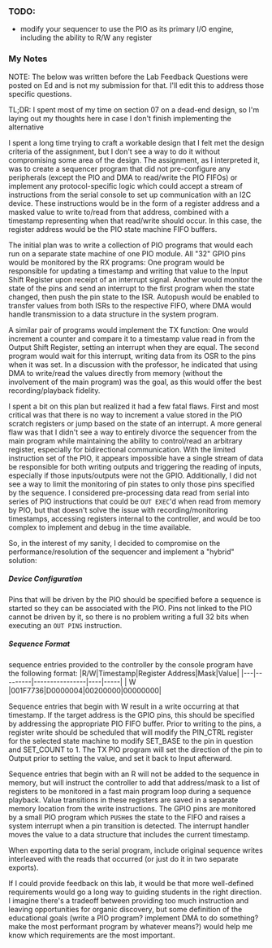 ### TODO:

- modify your sequencer to use the PIO as its primary I/O engine, including the ability to R/W any register 


### My Notes

NOTE: The below was written before the Lab Feedback Questions were posted on Ed and is not my submission for that. I'll edit this to address those specific questions.

TL;DR: I spent most of my time on section 07 on a dead-end design, so I'm laying out my thoughts here in case I don't finish implementing the alternative

I spent a long time trying to craft a workable design that I felt met the design criteria of the assignment, but I don't see a way to do it without compromising some area of the design.
The assignment, as I interpreted it, was to create a sequencer program that did not pre-configure any peripherals (except the PIO and DMA to read/write the PIO FIFOs) or implement any protocol-specific logic which could accept a stream of instructions from the serial console to set up communication with an I2C device. These instructions would be in the form of a register address and a masked value to write to/read from that address, combined with a timestamp representing when that read/write should occur. In this case, the register address would be the PIO state machine FIFO buffers.

The initial plan was to write a collection of PIO programs that would each run on a separate state machine of one PIO module. All "32" GPIO pins would be monitored by the RX programs: One program would be responsible for updating a timestamp and writing that value to the Input Shift Register upon receipt of an interrupt signal. Another would monitor the state of the pins and send an interrupt to the first program when the state changed, then push the pin state to the ISR. Autopush would be enabled to transfer values from both ISRs to the respective FIFO, where DMA would handle transmission to a data structure in the system program.

A similar pair of programs would implement the TX function: One would increment a counter and compare it to a timestamp value read in from the Output Shift Register, setting an interrupt when they are equal. The second program would wait for this interrupt, writing data from its OSR to the pins when it was set.
In a discussion with the professor, he indicated that using DMA to write/read the values directly from memory (without the involvement of the main program) was the goal, as this would offer the best recording/playback fidelity.

I spent a bit on this plan but realized it had a few fatal flaws. First and most critical was that there is no way to increment a value stored in the PIO scratch registers or jump based on the state of an interrupt. A more general flaw was that I didn't see a way to entirely divorce the sequencer from the main program while maintaining the ability to control/read an arbitrary register, especially for bidirectional communication. With the limited instruction set of the PIO, it appears impossible have a single stream of data be responsible for both writing outputs and triggering the reading of inputs, especially if those inputs/outputs were not the GPIO. Additionally, I did not see a way to limit the monitoring of pin states to only those pins specified by the sequence.
I considered pre-processing data read from serial into series of PIO instructions that could be `OUT EXEC`'d when read from memory by PIO, but that doesn't solve the issue with recording/monitoring timestamps, accessing registers internal to the controller, and would be too complex to implement and debug in the time available. 

So, in the interest of my sanity, I decided to compromise on the performance/resolution of the sequencer and implement a "hybrid" solution: 

##### Device Configuration
Pins that will be driven by the PIO should be specified before a sequence is started so they can be associated with the PIO. Pins not linked to the PIO cannot be driven by it, so there is no problem writing a full 32 bits when executing an `OUT PINS` instruction. 

##### Sequence Format
sequence entries provided to the controller by the console program have the following format: 
|R/W|Timestamp|Register Address|Mask|Value|
|---|---------|----------------|----|-----|
| W |001F7736|D0000004|00200000|00000000|

Sequence entries that begin with W result in a write occurring at that timestamp. If the target address is the GPIO pins, this should be specified by addressing the appropriate PIO FIFO buffer. Prior to writing to the pins, a register write should be scheduled that will modify the PIN_CTRL register for the selected state machine to modify SET_BASE to the pin in question and SET_COUNT to 1. The TX PIO program will set the direction of the pin to Output prior to setting the value, and set it back to Input afterward.

Sequence entries that begin with an R will not be added to the sequence in memory, but will instruct the controller to add that address/mask to a list of registers to be monitored in a fast main program loop during a sequence playback. Value transitions in these registers are saved in a separate memory location from the write instructions. The GPIO pins are monitored by a small PIO program which `PUSH`es the state to the FIFO and raises a system interrupt when a pin transition is detected. The interrupt handler moves the value to a data structure that includes the current timestamp.


When exporting data to the serial program, include original sequence writes interleaved with the reads that occurred (or just do it in two separate exports).


If I could provide feedback on this lab, it would be that more well-defined requirements would go a long way to guiding students in the right direction. I imagine there's a tradeoff between providing too much instruction and leaving opportunities for organic discovery, but some definition of the educational goals (write a PIO program? implement DMA to do something? make the most performant program by whatever means?) would help me know which requirements are the most important. 
